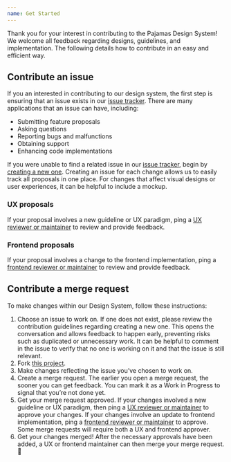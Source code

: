 ```yaml
---
name: Get Started
---
```


Thank you for your interest in contributing to the Pajamas Design System! We welcome all feedback regarding designs, guidelines, and implementation. The following details how to contribute in an easy and efficient way.

## Contribute an issue

If you an interested in contributing to our design system, the first step is ensuring that an issue exists in our [issue tracker](https://gitlab.com/gitlab-org/gitlab-services/design.gitlab.com/issues). There are many applications that an issue can have, including:

*   Submitting feature proposals
*   Asking questions
*   Reporting bugs and malfunctions
*   Obtaining support
*   Enhancing code implementations

If you were unable to find a related issue in our [issue tracker](https://gitlab.com/gitlab-org/gitlab-services/design.gitlab.com/issues), begin by [creating a new one](https://gitlab.com/gitlab-org/gitlab-services/design.gitlab.com/issues/new). Creating an issue for each change allows us to easily track all proposals in one place. For changes that affect visual designs or user experiences, it can be helpful to include a mockup.

### UX proposals

If your proposal involves a new guideline or UX paradigm, ping a [UX reviewer or maintainer](https://about.gitlab.com/handbook/engineering/projects/#design.gitlab.com) to review and provide feedback.

### Frontend proposals

If your proposal involves a change to the frontend implementation, ping a [frontend reviewer or maintainer](https://about.gitlab.com/handbook/engineering/projects/#design.gitlab.com) to review and provide feedback.

## Contribute a merge request

To make changes within our Design System, follow these instructions:

1.  Choose an issue to work on. If one does not exist, please review the contribution guidelines regarding creating a new one. This opens the conversation and allows feedback to happen early, preventing risks such as duplicated or unnecessary work. It can be helpful to comment in the issue to verify that no one is working on it and that the issue is still relevant.
2.  Fork [this project](https://gitlab.com/gitlab-org/gitlab-services/design.gitlab.com).
3.  Make changes reflecting the issue you’ve chosen to work on.
4.  Create a merge request. The earlier you open a merge request, the sooner you can get feedback. You can mark it as a Work in Progress to signal that you’re not done yet.
5.  Get your merge request approved. If your changes involved a new guideline or UX paradigm, then ping a [UX reviewer or maintainer](https://about.gitlab.com/handbook/engineering/projects/#design.gitlab.com) to approve your changes. If your changes involve an update to frontend implementation, ping a [frontend reviewer or maintainer](https://about.gitlab.com/handbook/engineering/projects/#design.gitlab.com) to approve. Some merge requests will require both a UX and frontend approver.
6.  Get your changes merged! After the necessary approvals have been added, a UX or frontend maintainer can then merge your merge request. 🙌
